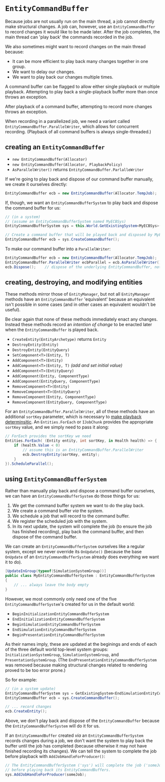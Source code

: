 # `EntityCommandBuffer`
<!-- 
> Topics to add
> * 
-->

Because jobs are not usually run on the main thread, a job cannot directly make structural changes. A job can, however, use an `EntityCommandBuffer` to record changes it would like to be made later. After the job completes, the main thread can 'play back' the commands recorded in the job.

We also sometimes might want to record changes on the main thread because:

- It can be more efficient to play back many changes together in one group.
- We want to delay our changes.
- We want to play back our changes multiple times.

A command buffer can be flagged to allow either single playback or multiple playback. Attempting to play back a single-playback buffer more than once throws an exception.

After playback of a command buffer, attempting to record more changes throws an exception.

When recording in a parallelized job, we need a variant called `EntityCommandBuffer.ParallelWriter`, which allows for concurrent recording. (Playback of all command buffers is always single-threaded.)

## creating an `EntityCommandBuffer`

- `new EntityCommandBuffer(Allocator)`
- `new EntityCommandBuffer(Allocator, PlaybackPolicy)`
- `AsParallelWriter()` returns `EntityCommandBuffer.ParlalleWriter`

If we're going to play back and dispose of our command buffer manually, we create it ourselves directly:

```csharp
EntityCommandBuffer ecb = new EntityCommandBuffer(Allocator.TempJob);
```

If, though, we want an `EntityCommandBufferSystem` to play back and dispose the command buffer for us:

```csharp
// (in a system)
// (assume an EntityCommandBufferSystem named MyECBSys)
EntityCommandBufferSystem sys = this.World.GetExistingSystem<MyECBSys>();

// Create a command buffer that will be played back and disposed by MyECBSys.
EntityCommandBuffer ecb = sys.CreateCommandBuffer();
```

To make our command buffer into a `ParallelWriter`:

```csharp
EntityCommandBuffer ecb = new EntityCommandBuffer(Allocator.TempJob);
EntityCommandBuffer.ParallelWriter ecbParallel = ecb.AsParallelWriter();
ecb.Dispose();    // dispose of the underlying EntityCommandBuffer, not the ParallelWriter
```

## creating, destroying, and modifying entities

These methods mirror those of `EntityManager`, but not all `EntityManager` methods have an `EntityCommandBuffer` 'equivalent' because an equivalent isn't possible in some cases (and in other cases an equivalent wouldn't be useful).

Be clear again that none of these methods immediately enact any changes. Instead these methods record an *intention of change* to be enacted later when the `EntityCommandBuffer` is played back.

- `CreateEntity(EntityArchetype)` returns `Entity`
- `DestroyEntity(Entity)`
- `DestroyEntity(EntityQuery)`
- `SetComponent<T>(Entity, T)` 
- `AddComponent<T>(Entity)`
- `AddComponent<T>(Entity, T)` *(add and set initial value)*
- `AddComponent<T>(EntityQuery)`
- `AddComponent(Entity, ComponentType)`
- `AddComponent(EntityQuery, ComponentType)`
- `RemoveComponent<T>(Entity)`
- `RemoveComponent<T>(EntityQuery)`
- `RemoveComponent(Entity, ComponentType)`
- `RemoveComponent(EntityQuery, ComponentType)`

For an `EntityCommandBuffer.ParallelWriter`, all of these methods have an additional `sortKey` parameter, which is necessary to [make playback determinsitic](). An `Entities.ForEach` or `IJobChunk` provides the appropriate `sortKey` value, and we simply need to pass it along:

```csharp
// ForEach provides the sortKey we need
Entities.ForEach( (Entity entity, int sortKey, in Health health) => {
    if (health.Value < 0)
        // assume this is an EntityCommandBuffer.ParallelWriter
        ecb.DestroyEntity(sortKey, entity);  
    }
}).ScheduleParallel();
```

## using `EntityCommandBufferSystem`

Rather than manually play back and dispose a command buffer ourselves, we can have an `EntityCommandBufferSystem` do those things for us:

1. We get the command buffer system we want to do the play back.
2. We create a command buffer *via* the system.
3. We schedule a job that will record to the command buffer.
4. We register the scheduled job with the system.
5. In its next update, the system will complete the job (to ensure the job has finished recording), play back the command buffer, and then dispose of the command buffer.

We can create an `EntityCommandBufferSystem` ourselves like a regular system, except we never override its `OnUpdate()` (because the base `OnUpdate` of an `EntityCommandBufferSystem` already does everything we want it to do).

```csharp
[UpdateInGroup(typeof(SimulationSystemGroup))]
public class MyEntityCommandBufferSystem : EntityCommandBufferSystem
{
    // ... always leave the body empty
}
```

However, we most commonly only need one of the five `EntityCommandBufferSystem`'s created for us in the default world:

- `BeginInitializationEntityCommandBufferSystem`
- `EndInitializationEntityCommandBufferSystem`
- `BeginSimulationEntityCommandBufferSystem`
- `EndSimulationEntityCommandBufferSystem`
- `BeginPresentationEntityCommandBufferSystem`

As their names imply, these are updated at the beginings and ends of each of the three default world top-level system groups: `InitializationSystemGroup`, `SimulationSystemGroup`, and `PresentationSystemGroup`. (The `EndPresentationEntityCommandBufferSystem` was removed because making structural changes related to rendering proved to be too error prone.)

So for example:

```csharp
// (in a system update)
EntityCommandBufferSystem sys = GetExistingSystem<EndSimulationEntityCommandBufferSystem>();
EntityCommandBuffer ecb = sys.CreateCommandBuffer();

// ... record changes
ecb.CreateEntity();
```

Above, we don't play back and dispose of the `EntityCommandBuffer` because the `EntityCommandBufferSystem` will do it for us.

If an `EntityCommandBuffer` created *via* an `EntityCommandBufferSystem` records changes during a job, we don't want the system to play back the buffer until the job has completed (because otherwise it may not have finished recording its changes). We can tell the system to complete the job before playback with `AddJobHandleForProducer()`:

```csharp
// The EntityCommandBufferSystem ('sys') will complete the job ('someJob')
// before playing back its EntityCommandBuffers.
sys.AddJobHandleForProducer(someJob);
```
